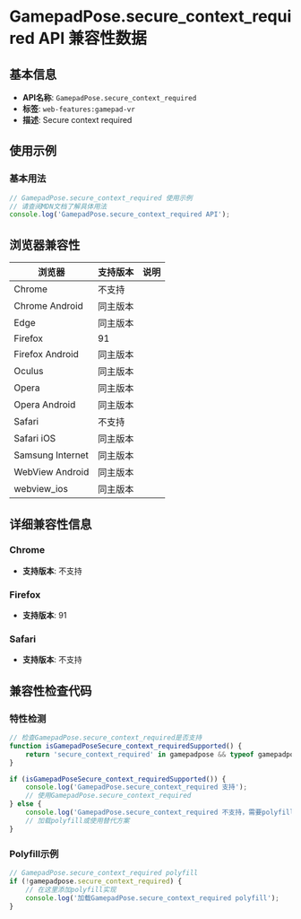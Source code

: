 # GamepadPose.secure_context_required API 兼容性数据

## 基本信息

- **API名称**: `GamepadPose.secure_context_required`
- **标签**: `web-features:gamepad-vr`
- **描述**: Secure context required

## 使用示例

### 基本用法

```javascript
// GamepadPose.secure_context_required 使用示例
// 请查阅MDN文档了解具体用法
console.log('GamepadPose.secure_context_required API');
```

## 浏览器兼容性

| 浏览器 | 支持版本 | 说明 |
|--------|----------|------|
| Chrome | 不支持 |  |
| Chrome Android | 同主版本 |  |
| Edge | 同主版本 |  |
| Firefox | 91 |  |
| Firefox Android | 同主版本 |  |
| Oculus | 同主版本 |  |
| Opera | 同主版本 |  |
| Opera Android | 同主版本 |  |
| Safari | 不支持 |  |
| Safari iOS | 同主版本 |  |
| Samsung Internet | 同主版本 |  |
| WebView Android | 同主版本 |  |
| webview_ios | 同主版本 |  |

## 详细兼容性信息

### Chrome

- **支持版本**: 不支持

### Firefox

- **支持版本**: 91

### Safari

- **支持版本**: 不支持

## 兼容性检查代码

### 特性检测

```javascript
// 检查GamepadPose.secure_context_required是否支持
function isGamepadPoseSecure_context_requiredSupported() {
    return 'secure_context_required' in gamepadpose && typeof gamepadpose.secure_context_required === 'function';
}

if (isGamepadPoseSecure_context_requiredSupported()) {
    console.log('GamepadPose.secure_context_required 支持');
    // 使用GamepadPose.secure_context_required
} else {
    console.log('GamepadPose.secure_context_required 不支持，需要polyfill');
    // 加载polyfill或使用替代方案
}
```

### Polyfill示例

```javascript
// GamepadPose.secure_context_required polyfill
if (!gamepadpose.secure_context_required) {
    // 在这里添加polyfill实现
    console.log('加载GamepadPose.secure_context_required polyfill');
}
```

